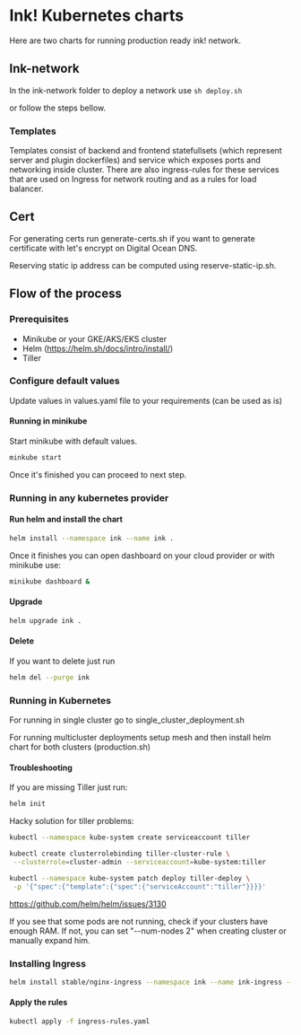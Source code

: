# Ink! Kubernetes charts

Here are two charts for running production ready ink! network.

## Ink-network

In the ink-network folder to deploy a network use
`sh deploy.sh`

or follow the steps bellow.

### Templates

Templates consist of backend and frontend statefullsets (which represent server and plugin dockerfiles) and service which exposes ports and networking inside cluster. There are also ingress-rules for these services that are used on Ingress for network routing and as a rules for load balancer.

## Cert

For generating certs run generate-certs.sh if you want to generate certificate with let's encrypt on Digital Ocean DNS.

Reserving static ip address can be computed using reserve-static-ip.sh.

## Flow of the process

### Prerequisites

* Minikube or your GKE/AKS/EKS cluster
* Helm (https://helm.sh/docs/intro/install/)
* Tiller

### Configure default values

Update values in values.yaml file to your requirements (can be used as is)

#### Running in minikube

Start minikube with default values.

```bash
minkube start
```

Once it's finished you can proceed to next step.

### Running in any kubernetes provider

#### Run helm and install the chart

```bash
helm install --namespace ink --name ink .
```

Once it finishes you can open dashboard on your cloud provider or with minikube use:

```bash
minikube dashboard &
```

#### Upgrade

```bash
helm upgrade ink .
```

#### Delete

If you want to delete just run

```bash
helm del --purge ink
```

### Running in Kubernetes
For running in single cluster go to single_cluster_deployment.sh

For running multicluster deployments setup mesh and then install helm chart for both clusters (production.sh)

#### Troubleshooting

If you are missing Tiller just run:

```bash
helm init
```

Hacky solution for tiller problems:

```bash
kubectl --namespace kube-system create serviceaccount tiller

kubectl create clusterrolebinding tiller-cluster-rule \
 --clusterrole=cluster-admin --serviceaccount=kube-system:tiller

kubectl --namespace kube-system patch deploy tiller-deploy \
 -p '{"spec":{"template":{"spec":{"serviceAccount":"tiller"}}}}'
```

https://github.com/helm/helm/issues/3130

If you see that some pods are not running, check if your clusters have enough RAM.
If not, you can set "--num-nodes 2" when creating cluster or manually expand him.

### Installing Ingress

```bash
helm install stable/nginx-ingress --namespace ink --name ink-ingress --set controller.replicaCount=2 --set rbac.create=true
```

#### Apply the rules

```bash
kubectl apply -f ingress-rules.yaml
```

